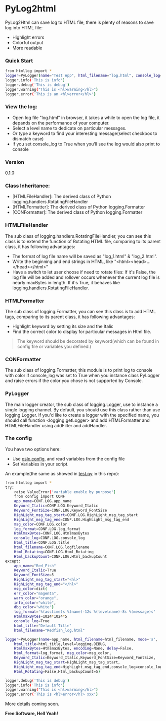 # PyLog2html

PyLog2Html can save log to HTML file, there is plenty of reasons to save log into HTML file:
  - Highlight errors
  - Colorful output
  - More readable

### Quick Start
```sh
from htmllog import *
logger=PyLogger(name="Test App", html_filename="log.html", console_log=True)
logger.info('This is info')
logger.debug('This is debug')
logger.warning("This is <hl>warning</hl>")
logger.error('This is an <hl>error</hl>')
```
### View the log:
 * Open log file "log.html" in browser, it takes a while to open the log file, it depands on the performance of your computer.
 * Select a level name to dedicate on particular messages.
 * Or type a keyword to find your interesting message(select checkbox to dismatch case)
 * If you set console_log to True when you'll see the log would also print to console

### Version
0.1.0
### Class Inheritance:
  - [HTMLFileHandler]: The derived class of Python logging.handlers.RotatingFileHandler
  - [HTMLFormatter]: The derived class of Python logging.Formatter
  - [CONFormatter]: The derived class of Python logging.Formatter


### HTMLFileHandler

The sub class of logging.handlers.RotatingFileHandler, you can see this class is to extend the function of Rotating HTML file, comparing to its parent class, it has following advantages:
 * The format of log file name will be saved as "log_1.html" & "log_2.html". 
 * Write the beginning and end strings in HTML, like "\<html>\<head>...\</head>\</html>"
 * Have a switch to let user choose if need to rotate files: If it's False, the log file will be added and rollover occurs whenever the current log file is nearly maxBytes in length. If it's True, it behaves like logging.handlers.RotatingFileHandler.

### HTMLFormatter
The sub class of logging.Formatter, you can see this class is to add HTML tags, comparing to its parent class, it has following advantages:
 * Highlight keyword by setting its size and the Italic
 * Find the correct color to display for particular messages in Html file.
 > The keyword should be decorated by <hl>keyword</hl>(which can be found in config file or variables you defined.)

### CONFormatter
The sub class of logging.Formatter, this module is to print log to console with color if console_log was set to True when you instance class PyLogger and raise errors if the color you chose is not supported by Console.

### PyLogger
The main logger creator, the sub class of logging.Logger, use to instance a single logging channel. By default, you should use this class rather than use logging.Logger. If you'd like to create a logger with the specified name, you should call function <logging.getLogger> and add HTMLFormatter and HTMLFileHandler using addFilter and addHandler.

### The config
You have two options here: 
 * Use [oslo.config], and read variables from the config file
 * Set Variables in your script.

An example(the same as showed in [test.py] in this repo):
```sh
from htmllog import *
try:
    raise ValueError('variable enable by purpose')
    from config import CONF
    app_name=CONF.LOG.app_name
    Keyword_Italic=CONF.LOG.Keyword_Italic
    Keyword_FontSize=CONF.LOG.Keyword_FontSize
    HighLight_msg_tag_start=CONF.LOG.HighLight_msg_tag_start
    HighLight_msg_tag_end=CONF.LOG.HighLight_msg_tag_end
    msg_color=CONF.LOG.color
    log_format=CONF.LOG.log_format
    HtmlmaxBytes=CONF.LOG.HtmlmaxBytes
    console_log=CONF.LOG.console_log
    html_title=CONF.LOG.title
    html_filename=CONF.LOG.logfilename
    Html_Rotating=CONF.LOG.Html_Rotating
    Html_backupCount=CONF.LOG.Html_backupCount
except:
    app_name="Red_Fish"
    Keyword_Italic=True
    Keyword_FontSize=5
    HighLight_msg_tag_start="<hl>"
    HighLight_msg_tag_end="</hl>"
    msg_color=dict(
    err_color="magenta",
    warn_color="orange",
    info_color="white",
    dbg_color="white")
    log_format='%(asctime)s %(name)-12s %(levelname)-8s %(message)s'
    HtmlmaxBytes=1024*1024*5
    console_log=True
    html_title="Default Title"
    html_filename="Redfish_log.html"

logger=PyLogger(name=app_name, html_filename=html_filename, mode='a',
    html_title=html_title,level=logging.DEBUG,
    HtmlmaxBytes=HtmlmaxBytes, encoding=None, delay=False,
    html_format=log_format, msg_color=msg_color,
    Keyword_Italic=Keyword_Italic,Keyword_FontSize=Keyword_FontSize,
    HighLight_msg_tag_start=HighLight_msg_tag_start,
    HighLight_msg_tag_end=HighLight_msg_tag_end,console_log=console_log,
    Html_Rotating=False,Html_backupCount=5)

logger.debug('This is debug')
logger.info('This is info')
logger.warning("This is <hl>warning</hl>")
logger.error('This is <hl>error</hl> xxx')
```

More details coming soon.

**Free Software, Hell Yeah!**

[//]: # (Contact trelwan@celestica.com if you have any questions.)

   [test.py]: <https://github.com/trelay/PyLog2html/blob/master/test.py>
   [oslo.config]: <http://docs.openstack.org/developer/oslo.config/>
   
